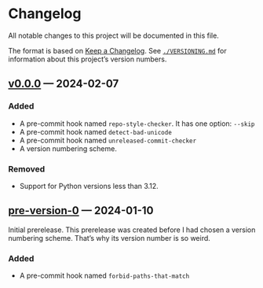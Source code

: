 <!--
SPDX-License-Identifier: CC0-1.0
SPDX-FileCopyrightText: 2024 Jason Yundt <jason@jasonyundt.email>
-->

# Changelog

All notable changes to this project will be documented in this file.

The format is based on
[Keep a Changelog](https://keepachangelog.com/en/1.1.0/). See
[`./VERSIONING.md`](./VERSIONING.md) for information about this
project’s version numbers.

## [v0.0.0] — 2024-02-07

### Added

- A pre-commit hook named `repo-style-checker`. It has one option:
`--skip`
- A pre-commit hook named `detect-bad-unicode`
- A pre-commit hook named `unreleased-commit-checker`
- A version numbering scheme.

### Removed

- Support for Python versions less than 3.12.

## [pre-version-0] — 2024-01-10

Initial prerelease. This prerelease was created before I had chosen a
version numbering scheme. That’s why its version number is so weird.

### Added

- A pre-commit hook named `forbid-paths-that-match`

<!--
editorconfig-checker-disable
-->
[v0.0.0]: https://github.com/Jayman2000/jasons-pre-commit-hooks/releases/tag/v0.0.0
[pre-version-0]: https://github.com/Jayman2000/jasons-pre-commit-hooks/releases/tag/pre-version-0
<!--
editorconfig-checker-enable
-->
